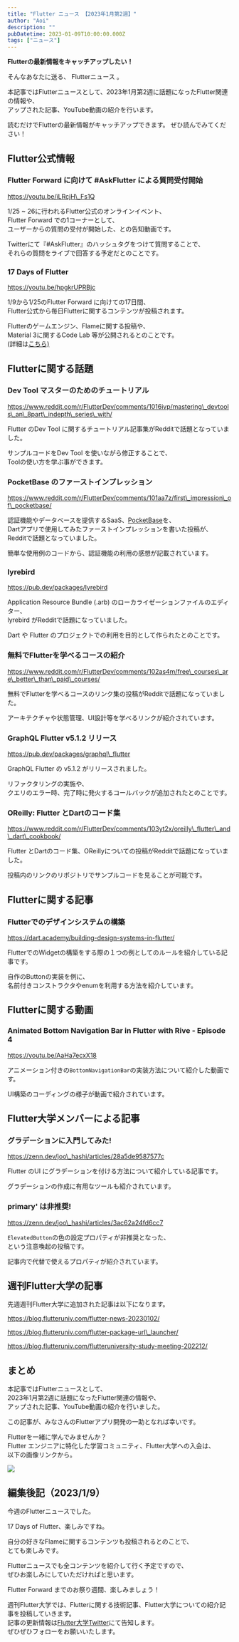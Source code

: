 ```yaml
---
title: "Flutter ニュース 【2023年1月第2週】"
author: "Aoi"
description: ""
pubDatetime: 2023-01-09T10:00:00.000Z
tags: ["ニュース"]
---
```


**Flutterの最新情報をキャッチアップしたい！**

そんなあなたに送る、 Flutterニュース 。

本記事ではFlutterニュースとして、2023年1月第2週に話題になったFlutter関連の情報や、  
アップされた記事、YouTube動画の紹介を行います。

読むだけでFlutterの最新情報がキャッチアップできます。 ぜひ読んでみてください！

## Flutter公式情報

### Flutter Forward に向けて #AskFlutter による質問受付開始

https://youtu.be/iLRcjH\_Fs1Q

1/25 ~ 26に行われるFlutter公式のオンラインイベント、  
Flutter Forward での1コーナーとして、  
ユーザーからの質問の受付が開始した、との告知動画です。

Twitterにて『#AskFlutter』のハッシュタグをつけて質問することで、  
それらの質問をライブで回答する予定だとのことです。

### 17 Days of Flutter

https://youtu.be/hpgkrUPRBjc

1/9から1/25のFlutter Forward に向けての17日間、  
Flutter公式から毎日Flutterに関するコンテンツが投稿されます。

Flutterのゲームエンジン、Flameに関する投稿や、  
Material 3に関するCode Lab 等が公開されるとのことです。  
(詳細は[こちら)](https://medium.com/flutter/join-us-for-17daysofflutter-924ede5063ca)

## Flutterに関する話題

### Dev Tool マスターのためのチュートリアル

https://www.reddit.com/r/FlutterDev/comments/1016ivp/mastering\_devtools\_an\_8part\_indepth\_series\_with/

Flutter のDev Tool に関するチュートリアル記事集がRedditで話題となっていました。

サンプルコードをDev Tool を使いながら修正することで、  
Toolの使い方を学ぶ事ができます。

### PocketBase のファーストインプレッション

https://www.reddit.com/r/FlutterDev/comments/101aa7z/first\_impression\_of\_pocketbase/

認証機能やデータベースを提供するSaaS、[PocketBase](https://pocketbase.io/)を、  
Dartアプリで使用してみたファーストインプレッションを書いた投稿が、  
Redditで話題となっていました。

簡単な使用例のコードから、認証機能の利用の感想が記載されています。

### lyrebird

https://pub.dev/packages/lyrebird

Application Resource Bundle (.arb) のローカライゼーションファイルのエディター、  
lyrebird がRedditで話題になっていました。

Dart や Flutter のプロジェクトでの利用を目的として作られたとのことです。

### 無料でFlutterを学べるコースの紹介

https://www.reddit.com/r/FlutterDev/comments/102as4m/free\_courses\_are\_better\_than\_paid\_courses/

無料でFlutterを学べるコースのリンク集の投稿がRedditで話題になっていました。

アーキテクチャや状態管理、UI設計等を学べるリンクが紹介されています。

### GraphQL Flutter v5.1.2 リリース

https://pub.dev/packages/graphql\_flutter

GraphQL Flutter の v5.1.2 がリリースされました。

リファクタリングの実施や、  
クエリのエラー時、完了時に発火するコールバックが追加されたとのことです。

### OReilly: Flutter とDartのコード集

https://www.reddit.com/r/FlutterDev/comments/103yt2x/oreilly\_flutter\_and\_dart\_cookbook/

Flutter とDartのコード集、OReillyについての投稿がRedditで話題になっていました。

投稿内のリンクのリポジトリでサンプルコードを見ることが可能です。

## Flutterに関する記事

### Flutterでのデザインシステムの構築

https://dart.academy/building-design-systems-in-flutter/

FlutterでのWidgetの構築をする際の１つの例としてのルールを紹介している記事です。

自作のButtonの実装を例に、  
名前付きコンストラクタやenumを利用する方法を紹介しています。

## Flutterに関する動画

### Animated Bottom Navigation Bar in Flutter with Rive - Episode 4

https://youtu.be/AaHa7ecxX18

アニメーション付きの`BottomNavigationBar`の実装方法について紹介した動画です。

UI構築のコーディングの様子が動画で紹介されています。  

## Flutter大学メンバーによる記事

### **グラデーションに入門してみた!**

https://zenn.dev/joo\_hashi/articles/28a5de9587577c

Flutter のUI にグラデーションを付ける方法について紹介している記事です。

グラデーションの作成に有用なツールも紹介されています。

### **primary' は非推奨!**

https://zenn.dev/joo\_hashi/articles/3ac62a24fd6cc7

`ElevatedButton`の色の設定プロパティが非推奨となった、  
という注意喚起の投稿です。

記事内で代替で使えるプロパティが紹介されています。

## 週刊Flutter大学の記事

先週週刊Flutter大学に追加された記事は以下になります。

https://blog.flutteruniv.com/flutter-news-20230102/

https://blog.flutteruniv.com/flutter-package-url\_launcher/

https://blog.flutteruniv.com/flutteruniversity-study-meeting-202212/

## まとめ

本記事ではFlutterニュースとして、  
2023年1月第2週に話題になったFlutter関連の情報や、  
アップされた記事、YouTube動画の紹介を行いました。

この記事が、みなさんのFlutterアプリ開発の一助となれば幸いです。

Flutterを一緒に学んでみませんか？  
Flutter エンジニアに特化した学習コミュニティ、Flutter大学への入会は、  
以下の画像リンクから。

[![](https://blog.flutteruniv.com/wp-content/uploads/2022/07/Flutter大学バナー.png)](//flutteruniv.com)

## 編集後記（2023/1/9）

今週のFlutterニュースでした。

17 Days of Flutter、楽しみですね。

自分の好きなFlameに関するコンテンツも投稿されるとのことで、  
とても楽しみです。

Flutterニュースでも全コンテンツを紹介して行く予定ですので、  
ぜひお楽しみにしていただければと思います。

Flutter Forward までのお祭り週間、楽しみましょう！

週刊Flutter大学では、Flutterに関する技術記事、Flutter大学についての紹介記事を投稿していきます。  
記事の更新情報は[Flutter大学Twitter](https://twitter.com/FlutterUniv)にて告知します。  
ぜひぜひフォローをお願いいたします。